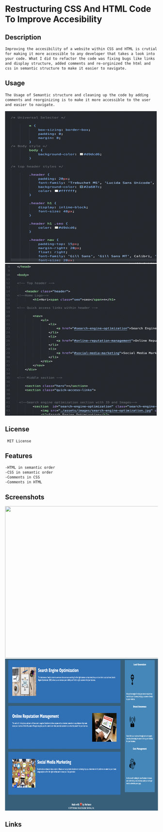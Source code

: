 # Restructuring CSS And HTML Code To Improve Accesibility

## Description

    Improving the accesibility of a website within CSS and HTML is crutial for making it more accessible to any developer that takes a look into your code. What I did to refactor the code was fixing bugs like links and display structure, added comments and re-orginized the html and css in semantic structure to make it easier to navigate. 

 ## Usage
    
    The Usage of Semantic structure and cleaning up the code by adding comments and reorginizing is to make it more accessible to the user and easier to navigate.
<img src="/Images/css.png" width="500" height="500" > 
<img src="/Images/html.png" width="500" height="500">

 ## License
     
     MIT License

## Features

    -HTML in semantic order
    -CSS in semantic order
    -Comments in CSS
    -Comments in HTML
    
    
## Screenshots

<img src="/Images/toppage.png" width="700" height="500" >
<img src="/Images/bottompage.png" width="700" height="500" >


## Links

